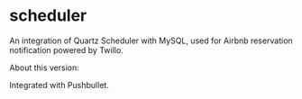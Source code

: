 # scheduler
An integration of Quartz Scheduler with MySQL, used for Airbnb reservation notification powered by Twillo.

About this version:

Integrated with Pushbullet.
